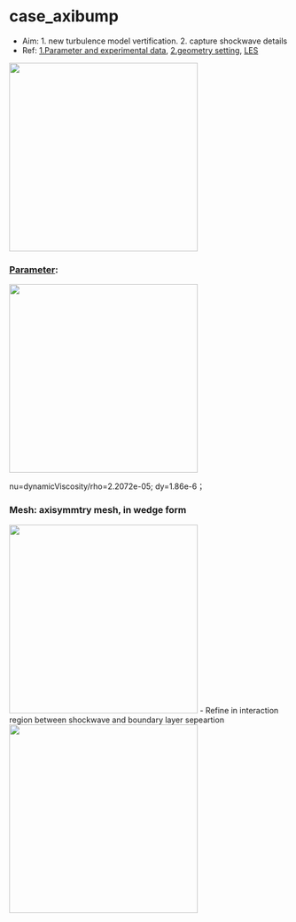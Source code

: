 # case_axibump
- Aim: 1. new turbulence model vertification. 2. capture shockwave details
- Ref: [1.Parameter and experimental data](https://turbmodels.larc.nasa.gov/axibump_val.html), [2.geometry setting](https://www.openfoam.com/documentation/guides/latest/doc/verification-validation-turbulent-bump-2d.html), [LES](https://www.alcf.anl.gov/science/projects/large-eddy-simulation-bachalo-johnson-flow-shock-induced-separation)




<img src="https://cdn.mathpix.com/snip/images/ObYqZ8hjnYvciaxMXyc0ILTgwa5HcnvA8VAj-1yDklE.original.fullsize.png" width="340px">


### [Parameter](https://www.cadence.com/ko_KR/home/tools/system-analysis/computational-fluid-dynamics/y-plus.html): 
<img src="https://cdn.mathpix.com/snip/images/aCe-tY4aLxVDAK_IR0B-ib5mdXAkC6pLYtO6BUr2R-8.original.fullsize.png" width="340px">

nu=dynamicViscosity/rho=2.2072e-05;
dy=1.86e-6；

### Mesh: axisymmtry mesh, in wedge form 
<img src="https://cdn.mathpix.com/snip/images/0nz1sQRGkhlBmEF6EhCZeVX-6RbN_yWo4YTEDtBFjU0.original.fullsize.png" width="340px">
- Refine in interaction region between shockwave and boundary layer sepeartion
<img src="https://cdn.mathpix.com/snip/images/5gzw5ey5pTj41cqaHXfbRhedPUCvP0VBsDsvn1gUpcA.original.fullsize.png" width="340px">

